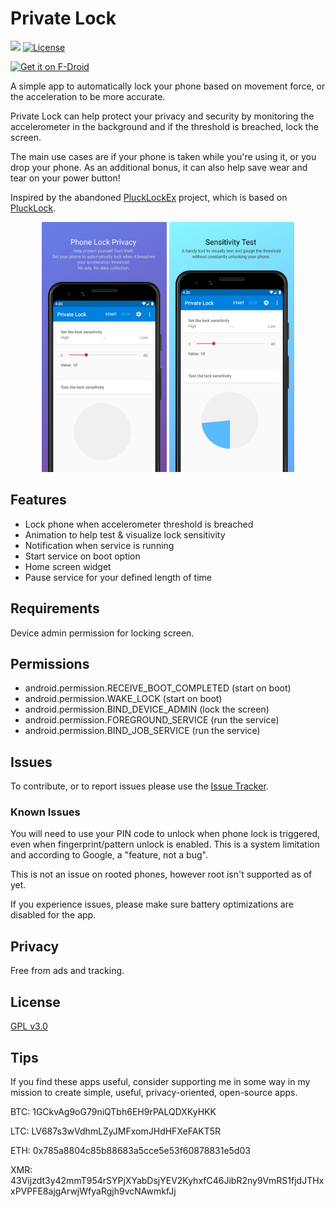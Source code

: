 # Private Lock
<a href="https://github.com/wesaphzt/privatelock/releases/latest" alt="GitHub Release"><img src="https://img.shields.io/github/release/wesaphzt/privatelock.svg?logo=github"></a>
[![License](https://img.shields.io/github/license/wesaphzt/privatelock.svg?color=green)](LICENSE)

[<img alt="Get it on F-Droid" height="75" src="https://fdroid.gitlab.io/artwork/badge/get-it-on.png">](https://f-droid.org/packages/com.wesaphzt.privatelock/)

A simple app to automatically lock your phone based on movement force, or the acceleration to be more accurate.

Private Lock can help protect your privacy and security by monitoring the accelerometer in the background and if the threshold is breached, lock the screen.

The main use cases are if your phone is taken while you're using it, or you drop your phone.
As an additional bonus, it can also help save wear and tear on your power button!

Inspired by the abandoned [PluckLockEx](https://github.com/0xFireball/PluckLockEx) project, which is based on [PluckLock](https://github.com/SyntaxBlitz/PluckLock).

<p align="center">
<img src="fastlane/metadata/android/en-US/images/phoneScreenshots/01-main.png?raw=true" width="200" height="400"/> 

<img src="fastlane/metadata/android/en-US/images/phoneScreenshots/02-test-sensitivity.png?raw=true" width="200" height="400"/> 
</p>

## Features
- Lock phone when accelerometer threshold is breached
- Animation to help test & visualize lock sensitivity
- Notification when service is running
- Start service on boot option
- Home screen widget
- Pause service for your defined length of time

## Requirements
Device admin permission for locking screen.

## Permissions
- android.permission.RECEIVE_BOOT_COMPLETED (start on boot)
- android.permission.WAKE_LOCK (start on boot)
- android.permission.BIND_DEVICE_ADMIN (lock the screen)
- android.permission.FOREGROUND_SERVICE (run the service)
- android.permission.BIND_JOB_SERVICE (run the service)

## Issues
To contribute, or to report issues please use the [Issue Tracker](https://github.com/wesaphzt/privatelock/issues/).

### Known Issues
You will need to use your PIN code to unlock when phone lock is triggered, even when fingerprint/pattern unlock is enabled.
This is a system limitation and according to Google, a "feature, not a bug".

This is not an issue on rooted phones, however root isn't supported as of yet.

If you experience issues, please make sure battery optimizations are disabled for the app.

## Privacy
Free from ads and tracking.

## License
[GPL v3.0](LICENSE)

## Tips
If you find these apps useful, consider supporting me in some way in my mission to create simple, useful, privacy-oriented, open-source apps.

BTC: 1GCkvAg9oG79niQTbh6EH9rPALQDXKyHKK

LTC: LV687s3wVdhmLZyJMFxomJHdHFXeFAKT5R

ETH: 0x785a8804c85b88683a5cce5e53f60878831e5d03

XMR: 43Vijzdt3y42mmT954rSYPjXYabDsjYEV2KyhxfC46JibR2ny9VmRS1fjdJTHxxPVPFE8ajgArwjWfyaRgjh9vcNAwmkfJj
